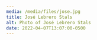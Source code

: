 ```yaml
---
media: /media/files/jose.jpg
title: José Lebrero Stals
alt: Photo of José Lebrero Stals
date: 2022-04-07T13:07:00-0500
---
```

